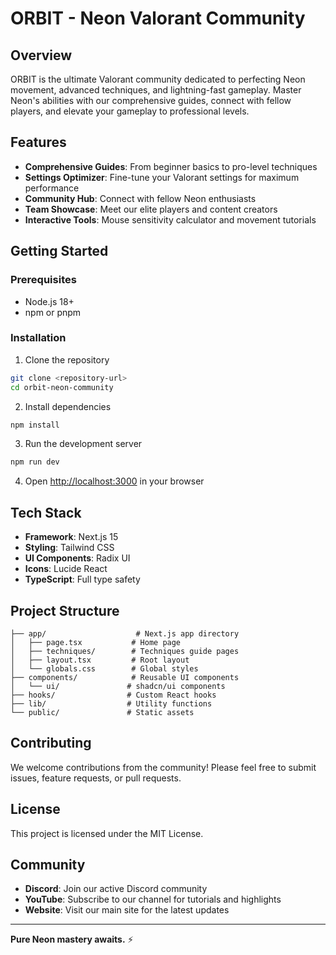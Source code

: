 # ORBIT - Neon Valorant Community

## Overview

ORBIT is the ultimate Valorant community dedicated to perfecting Neon movement, advanced techniques, and lightning-fast gameplay. Master Neon's abilities with our comprehensive guides, connect with fellow players, and elevate your gameplay to professional levels.

## Features

- **Comprehensive Guides**: From beginner basics to pro-level techniques
- **Settings Optimizer**: Fine-tune your Valorant settings for maximum performance
- **Community Hub**: Connect with fellow Neon enthusiasts
- **Team Showcase**: Meet our elite players and content creators
- **Interactive Tools**: Mouse sensitivity calculator and movement tutorials

## Getting Started

### Prerequisites

- Node.js 18+ 
- npm or pnpm

### Installation

1. Clone the repository
```bash
git clone <repository-url>
cd orbit-neon-community
```

2. Install dependencies
```bash
npm install
```

3. Run the development server
```bash
npm run dev
```

4. Open [http://localhost:3000](http://localhost:3000) in your browser

## Tech Stack

- **Framework**: Next.js 15
- **Styling**: Tailwind CSS
- **UI Components**: Radix UI
- **Icons**: Lucide React
- **TypeScript**: Full type safety

## Project Structure

```
├── app/                    # Next.js app directory
│   ├── page.tsx           # Home page
│   ├── techniques/        # Techniques guide pages
│   ├── layout.tsx         # Root layout
│   └── globals.css        # Global styles
├── components/            # Reusable UI components
│   └── ui/               # shadcn/ui components
├── hooks/                # Custom React hooks
├── lib/                  # Utility functions
└── public/               # Static assets
```

## Contributing

We welcome contributions from the community! Please feel free to submit issues, feature requests, or pull requests.

## License

This project is licensed under the MIT License.

## Community

- **Discord**: Join our active Discord community
- **YouTube**: Subscribe to our channel for tutorials and highlights
- **Website**: Visit our main site for the latest updates

---

**Pure Neon mastery awaits.** ⚡